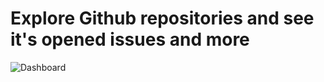 # Explore Github repositories and see it's opened issues and more

![Dashboard]('https://github.com/gpaiva00/github-explorer-project/blob/master/src/assets/print1.png')

